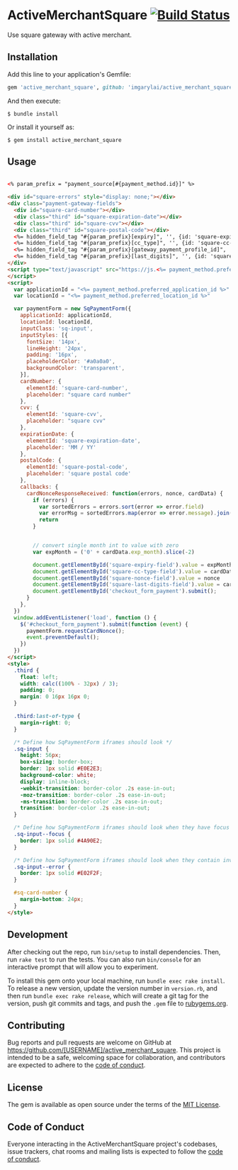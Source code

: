 # ActiveMerchantSquare [![Build Status](https://travis-ci.com/imgarylai/active_merchant_square.svg?branch=master)](https://travis-ci.com/imgarylai/active_merchant_square)

Use square gateway with active merchant.  

## Installation

Add this line to your application's Gemfile:

```ruby
gem 'active_merchant_square', github: 'imgarylai/active_merchant_square', branch: 'master'
```

And then execute:

    $ bundle install

Or install it yourself as:

    $ gem install active_merchant_square

## Usage

```html

<% param_prefix = "payment_source[#{payment_method.id}]" %>

<div id="square-errors" style="display: none;"></div>
<div class="payment-gateway-fields">
  <div id="square-card-number"></div>
  <div class="third" id="square-expiration-date"></div>
  <div class="third" id="square-cvv"></div>
  <div class="third" id="square-postal-code"></div>
  <%= hidden_field_tag "#{param_prefix}[expiry]", '', {id: 'square-expiry-field'} %>
  <%= hidden_field_tag "#{param_prefix}[cc_type]", '', {id: 'square-cc-type-field'} %>
  <%= hidden_field_tag "#{param_prefix}[gateway_payment_profile_id]", '', {id: 'square-nonce-field'} %>
  <%= hidden_field_tag "#{param_prefix}[last_digits]", '', {id: 'square-last-digits-field'} %>
</div>
<script type="text/javascript" src="https://js.<%= payment_method.preferred_test_mode ? 'squareupsandbox' : 'squareup' %>.com/v2/paymentform">
</script>
<script>
  var applicationId = "<%= payment_method.preferred_application_id %>"
  var locationId = "<%= payment_method.preferred_location_id %>"

  var paymentForm = new SqPaymentForm({
    applicationId: applicationId,
    locationId: locationId,
    inputClass: 'sq-input',
    inputStyles: [{
      fontSize: '14px',
      lineHeight: '24px',
      padding: '16px',
      placeholderColor: '#a0a0a0',
      backgroundColor: 'transparent',
    }],
    cardNumber: {
      elementId: 'square-card-number',
      placeholder: "square card number"
    },
    cvv: {
      elementId: 'square-cvv',
      placeholder: "square cvv"
    },
    expirationDate: {
      elementId: 'square-expiration-date',
      placeholder: 'MM / YY'
    },
    postalCode: {
      elementId: 'square-postal-code',
      placeholder: 'square postal code'
    },
    callbacks: {
      cardNonceResponseReceived: function(errors, nonce, cardData) {
        if (errors) {
          var sortedErrors = errors.sort(error => error.field)
          var errorMsg = sortedErrors.map(error => error.message).join(', ') + '.'
          return
        }


        // convert single month int to value with zero
        var expMonth = ('0' + cardData.exp_month).slice(-2)

        document.getElementById('square-expiry-field').value = expMonth + '/' + cardData.exp_year
        document.getElementById('square-cc-type-field').value = cardData.card_brand.toLowerCase()
        document.getElementById('square-nonce-field').value = nonce
        document.getElementById('square-last-digits-field').value = cardData.last_4
        document.getElementById('checkout_form_payment').submit();
      }
    },
  })
  window.addEventListener('load', function () {
    $('#checkout_form_payment').submit(function (event) {
      paymentForm.requestCardNonce();
      event.preventDefault();
    })
  })
</script>
<style>
  .third {
    float: left;
    width: calc((100% - 32px) / 3);
    padding: 0;
    margin: 0 16px 16px 0;
  }

  .third:last-of-type {
    margin-right: 0;
  }

  /* Define how SqPaymentForm iframes should look */
  .sq-input {
    height: 56px;
    box-sizing: border-box;
    border: 1px solid #E0E2E3;
    background-color: white;
    display: inline-block;
    -webkit-transition: border-color .2s ease-in-out;
    -moz-transition: border-color .2s ease-in-out;
    -ms-transition: border-color .2s ease-in-out;
    transition: border-color .2s ease-in-out;
  }

  /* Define how SqPaymentForm iframes should look when they have focus */
  .sq-input--focus {
    border: 1px solid #4A90E2;
  }

  /* Define how SqPaymentForm iframes should look when they contain invalid values */
  .sq-input--error {
    border: 1px solid #E02F2F;
  }

  #sq-card-number {
    margin-bottom: 24px;
  }
</style>
```



## Development

After checking out the repo, run `bin/setup` to install dependencies. Then, run `rake test` to run the tests. You can also run `bin/console` for an interactive prompt that will allow you to experiment.

To install this gem onto your local machine, run `bundle exec rake install`. To release a new version, update the version number in `version.rb`, and then run `bundle exec rake release`, which will create a git tag for the version, push git commits and tags, and push the `.gem` file to [rubygems.org](https://rubygems.org).

## Contributing

Bug reports and pull requests are welcome on GitHub at https://github.com/[USERNAME]/active_merchant_square. This project is intended to be a safe, welcoming space for collaboration, and contributors are expected to adhere to the [code of conduct](https://github.com/machiyami/active_merchant_square/blob/master/CODE_OF_CONDUCT.md).


## License

The gem is available as open source under the terms of the [MIT License](https://opensource.org/licenses/MIT).

## Code of Conduct

Everyone interacting in the ActiveMerchantSquare project's codebases, issue trackers, chat rooms and mailing lists is expected to follow the [code of conduct](https://github.com/machiyami/active_merchant_square/blob/master/CODE_OF_CONDUCT.md).
